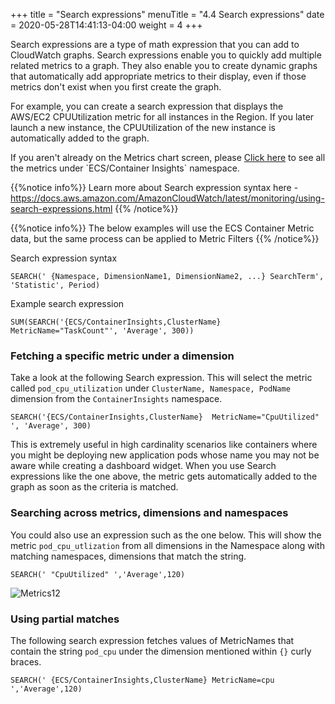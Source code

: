 +++
title = "Search expressions"
menuTitle = "4.4 Search expressions"
date = 2020-05-28T14:41:13-04:00
weight = 4
+++

Search expressions are a type of math expression that you can add to CloudWatch graphs. Search expressions enable you to quickly add multiple related metrics to a graph. They also enable you to create dynamic graphs that automatically add appropriate metrics to their display, even if those metrics don't exist when you first create the graph.

For example, you can create a search expression that displays the AWS/EC2 CPUUtilization metric for all instances in the Region. If you later launch a new instance, the CPUUtilization of the new instance is automatically added to the graph.

If you aren't already on the Metrics chart screen, please [Click here](https://console.aws.amazon.com/cloudwatch/home?region=us-east-1#metricsV2:graph=~(view~'timeSeries~stacked~false~region~'us-east-1~stat~'Average~period~300);query=~'*7bECS*2fContainerInsights*2cClusterName*2cServiceName*7d) to see all the metrics under `ECS/Container Insights` namespace.

{{%notice info%}}
Learn more about Search expression syntax here - https://docs.aws.amazon.com/AmazonCloudWatch/latest/monitoring/using-search-expressions.html
{{% /notice%}}

{{%notice info%}}
The below examples will use the ECS Container Metric data, but the same process can be applied to Metric Filters
{{% /notice%}}

Search expression syntax

```
SEARCH(' {Namespace, DimensionName1, DimensionName2, ...} SearchTerm', 'Statistic', Period)
```

Example search expression

```
SUM(SEARCH('{ECS/ContainerInsights,ClusterName} MetricName="TaskCount"', 'Average', 300))
```
### Fetching a specific metric under a dimension

Take a look at the following Search expression. This will select the metric called `pod_cpu_utilization` under `ClusterName, Namespace, PodName` dimension from the `ContainerInsights` namespace.

```
SEARCH('{ECS/ContainerInsights,ClusterName}  MetricName="CpuUtilized" ', 'Average', 300)
```

This is extremely useful in high cardinality scenarios like containers where you might be deploying new application pods whose name you may not be aware while creating a dashboard widget. When you use Search expressions like the one above, the metric gets automatically added to the graph as soon as the criteria is matched.

### Searching across metrics, dimensions and namespaces

You could also use an expression such as the one below. This will show the metric `pod_cpu_utlization` from all dimensions in the Namespace along with matching namespaces, dimensions that match the string.

```
SEARCH(' "CpuUtilized" ','Average',120)
```

![Metrics12](/images/metrics/Search-Expressions-1.PNG?classes=shadow)


### Using partial matches

The following search expression fetches values of MetricNames that contain the string `pod_cpu` under the dimension mentioned within `{}` curly braces.

```
SEARCH(' {ECS/ContainerInsights,ClusterName} MetricName=cpu ','Average',120)
```